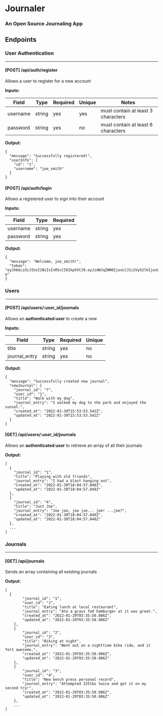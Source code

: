 # Journaler

### An Open Source Journaling App

## Endpoints

### User Authentication

---

#### [POST] /api/auth/register

Allows a user to register for a new account

**Inputs:**

| Field    | Type   | Required | Unique | Notes                              |
| -------- | ------ | -------- | ------ | ---------------------------------- |
| username | string | yes      | yes    | must contain at least 3 characters |
| password | string | yes      | no     | must contain at least 6 characters |

**Output:**

```
{
  "message": "Successfully registered!",
  "userInfo": {
    "id": "1",
    "username": "joe_smith"
  }
}
```

#### [POST] /api/auth/login

Allows a registered user to sign into their account

**Inputs:**

| Field    | Type   | Required |
| -------- | ------ | -------- |
| username | string | yes      |
| password | string | yes      |

**Output:**

```
{
  "message": "Welcome, joe_smith!",
  "token": "eyJhbGciOiJIUzI1NiIsInR5cCI6IkpXVCJ9.eyJzdWJqZWN0IjoxLCJ1c2VyX2lkIjoxLCJ1c2VybmFtZSI6ImpvZV9zbWl0aCIsImlhdCI6MTY0Mjk5NDI4MCwiZXhwIjoxNjQzMDgwNjgwfQ.1Aa5tZfOsHxy0rMGg5rqP3pVPEr6ufCHuDWtwTKSF-w"
}
```

### Users

---

#### [POST] /api/users/:user_id/journals

Allows an **authenticated user** to create a new

**Inputs:**

| Field         | Type   | Required | Unique |
| ------------- | ------ | -------- | ------ |
| title         | string | yes      | no     |
| journal_entry | string | yes      | no     |

**Output:**

```
{
  "message": "Successfully created new journal",
  "newJournal": {
    "journal_id": "7",
    "user_id": "1",
    "title": "Walk with my dog",
    "journal_entry": "I walked my dog to the park and enjoyed the sunset.",
    "created_at": "2022-01-30T15:53:53.542Z",
    "updated_at": "2022-01-30T15:53:53.542Z"
  }
}
```

#### [GET] /api/users/:user_id/journals

Allows an **authenticated user** to retrieve an array of all their journals

**Output:**

```
[
  {
    "journal_id": "1",
    "title": "Playing with old friends",
    "journal_entry": "I had a blast hanging out",
    "created_at": "2022-01-30T18:04:57.048Z",
    "updated_at": "2022-01-30T18:04:57.048Z"
  },
  {
    "journal_id": "4",
    "title": "Just Joe",
    "journal_entry": "Joe joe, joe joe... joe! ...joe?",
    "created_at": "2022-01-30T18:04:57.048Z",
    "updated_at": "2022-01-30T18:04:57.048Z"
  },
  ...
]
```

### Journals

---

#### [GET] /api/journals

Sends an array containing all existing journals

**Output:**

```
[
  {
        "journal_id": "1",
        "user_id": "1",
        "title": "Eating lunch at local restaurant",
        "journal_entry": "Ate a grass fed hamburger at it was great.",
        "created_at": "2022-01-29T03:35:50.986Z",
        "updated_at": "2022-01-29T03:35:50.986Z"
    },
    {
        "journal_id": "2",
        "user_id": "3",
        "title": "Biking at night",
        "journal_entry": "Went out on a nighttime bike ride, and it felt awesome.",
        "created_at": "2022-01-29T03:35:50.986Z",
        "updated_at": "2022-01-29T03:35:50.986Z"
    },
    {
        "journal_id": "3",
        "user_id": "4",
        "title": "New bench press personal record",
        "journal_entry": "Attempted 225lbs twice and got it on my second try!",
        "created_at": "2022-01-29T03:35:50.986Z",
        "updated_at": "2022-01-29T03:35:50.986Z"
    },
    ...
]
```
